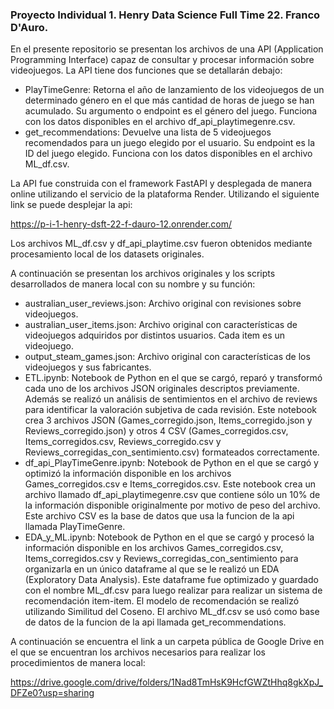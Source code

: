 ### Proyecto Individual 1. Henry Data Science Full Time 22. Franco D'Auro. 

En el presente repositorio se presentan los archivos de una API (Application Programming Interface) capaz de consultar y procesar información sobre videojuegos.
La API tiene dos funciones que se detallarán debajo:
- PlayTimeGenre: Retorna el año de lanzamiento de los videojuegos de un determinado género en el que más cantidad de horas de juego se han acumulado. Su argumento o endpoint es el género del juego. Funciona con los datos disponibles en el archivo df_api_playtimegenre.csv.
- get_recommendations: Devuelve una lista de 5 videojuegos recomendados para un juego elegido por el usuario. Su endpoint es la ID del juego elegido. Funciona con los datos disponibles en el archivo ML_df.csv.

La API fue construida con el framework FastAPI y desplegada de manera online utilizando el servicio de la plataforma Render. Utilizando el siguiente link se puede desplejar la api:

https://p-i-1-henry-dsft-22-f-dauro-12.onrender.com/

Los archivos ML_df.csv y df_api_playtime.csv fueron obtenidos mediante procesamiento local de los datasets originales.

A continuación se presentan los archivos originales y los scripts desarrollados de manera local con su nombre y su función:
- australian_user_reviews.json: Archivo original con revisiones sobre videojuegos. 
- australian_user_items.json: Archivo original con características de videojuegos adquiridos por distintos usuarios. Cada item es un videojuego.
- output_steam_games.json: Archivo original con características de los videojuegos y sus fabricantes.
- ETL.ipynb: Notebook de Python en el que se cargó, reparó y transformó cada uno de los archivos JSON originales descriptos previamente. Además se realizó un análisis de sentimientos en el archivo de reviews para identificar la valoración subjetiva de cada revisión. Este notebook crea 3 archivos JSON (Games_corregido.json, Items_corregido.json y Reviews_corregido.json) y otros 4 CSV (Games_corregidos.csv, Items_corregidos.csv, Reviews_corregido.csv y Reviews_corregidas_con_sentimiento.csv) formateados correctamente.
- df_api_PlayTimeGenre.ipynb: Notebook de Python en el que se cargó y optimizó la información disponible en los archivos Games_corregidos.csv e Items_corregidos.csv. Este notebook crea un archivo llamado df_api_playtimegenre.csv que contiene sólo un 10% de la información disponible originalmente por motivo de peso del archivo. Este archivo CSV es la base de datos que usa la funcion de la api llamada PlayTimeGenre.
- EDA_y_ML.ipynb: Notebook de Python en el que se cargó y procesó la información disponible en los archivos Games_corregidos.csv, Items_corregidos.csv y Reviews_corregidas_con_sentimiento para organizarla en un único dataframe al que se le realizó un EDA (Exploratory Data Analysis). Este dataframe fue optimizado y guardado con el nombre ML_df.csv para luego realizar para realizar un sistema de recomendación item-item. El modelo de recomendación se realizó utilizando Similitud del Coseno. El archivo ML_df.csv se usó como base de datos de la funcion de la api llamada get_recommendations.

A continuación se encuentra el link a un carpeta pública de Google Drive en el que se encuentran los archivos necesarios para realizar los procedimientos de manera local:

https://drive.google.com/drive/folders/1Nad8TmHsK9HcfGWZtHhq8gkXpJ_DFZe0?usp=sharing

    

